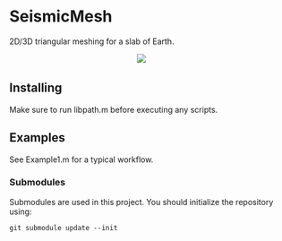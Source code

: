 # SeismicMesh
2D/3D triangular meshing for a slab of Earth. 

<p align="center">
  <img src = "imgs/Example1.png"> &nbsp &nbsp &nbsp &nbsp
</p>

## Installing

Make sure to run libpath.m before executing any scripts. 

## Examples

See Example1.m for a typical workflow.


### Submodules
Submodules are used in this project. You should initialize the repository using:
```
git submodule update --init
```
